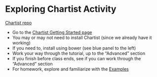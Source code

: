 # Exploring Chartist Activity

[Chartist repo](https://gionkunz.github.io/chartist-js/)

- Go to the [Chartist Getting Started page](https://gionkunz.github.io/chartist-js/getting-started.html)
- You may or may not need to install Chartist (since we already have it working)
- If you need to, install using bower (see blue panel to the left) 
- Work your way through the tutorial, up to the “Advanced” section
- If you finish before class ends, see if you can work through the “Advanced” section
- For homework, explore and familiarize with the [Examples](https://gionkunz.github.io/chartist-js/examples.html)
